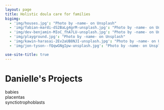 ```yaml
---
layout: page
title: Holistic doula care for families
bigimg:
  - 'img/houses.jpg': "Photo by -name- on Unsplash"
  - 'img/fabian-mardi-dS2BaLg4grM-unsplash.jpg': "Photo by -name- on Unsplash"
  - 'img/dev-benjamin-MIoC_fhA7LU-unsplash.jpg': "Photo by -name- on Unsplash"
  - 'img/playground.jpg': "Photo by -name- on Unsplash"
  - 'img/kawin-harasai-2Ev2aUB8NJI-unsplash.jpg': "Photo by -name- on Unsplash"
  - 'img/jon-tyson--fQqwGNgIpw-unsplash.jpg': "Photo by -name- on Unsplash"

use-site-title: true
---
```


<h1 class="text-center">Danielle's Projects</h1>

<div class="spacer"></div>

<div class="row text-center">
  <div class="col-md-4 col-md-offset-0 col-sm-4 col-sm-offset-0 col-xs-12 col-xs-offset-0 text-center">
    <div class="project-card">
      babies
    </div>
  </div>
  <div class="col-md-4 col-md-offset-0 col-sm-4 col-sm-offset-0 col-xs-12 col-xs-offset-0 text-center">
    <div class="project-card">
    placentas
    </div>
  </div>
  <div class="col-md-4 col-md-offset-0 col-sm-4 col-sm-offset-0 col-xs-12 col-xs-offset-0 text-center">
    <div class="project-card">
    synctiotrophoblasts
    </div>
  </div>
</div>
